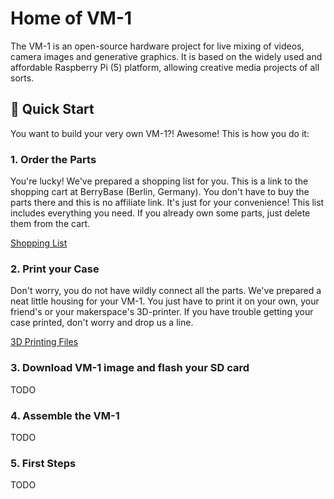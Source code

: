 # Home of VM-1

The VM-1 is an open-source hardware project for live mixing of videos, camera images and generative graphics. It is based on the widely used and affordable Raspberry Pi (5) platform, allowing creative media projects of all sorts.

## 🚀 Quick Start

You want to build your very own VM-1?! Awesome! This is how you do it:

### 1. Order the Parts
You're lucky! We've prepared a shopping list for you. This is a link to the shopping cart at BerryBase (Berlin, Germany). You don't have to buy the parts there and this is no affiliate link. It's just for your convenience!
This list includes everything you need. If you already own some parts, just delete them from the cart.

[Shopping List](https://www.berrybase.de/loadBasket/sqdnehV_owC)

### 2. Print your Case
Don't worry, you do not have wildly connect all the parts. We've prepared a neat little housing for your VM-1. You just have to print it on your own, your friend's or your makerspace's 3D-printer. If you have trouble getting your case printed, don't worry and drop us a line.

[3D Printing Files](#)

### 3. Download VM-1 image and flash your SD card
TODO

### 4. Assemble the VM-1
TODO

### 5. First Steps
TODO






 
